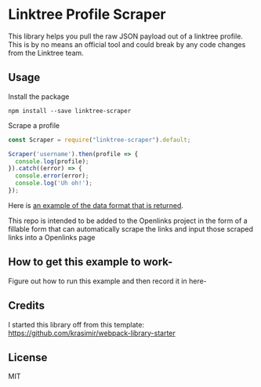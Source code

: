 # Linktree Profile Scraper

This library helps you pull the raw JSON payload out of a linktree profile. This is by no means an official tool and could break by any code changes from the Linktree team.

## Usage

Install the package

```
npm install --save linktree-scraper
```

Scrape a profile

```javascript
const Scraper = require("linktree-scraper").default;

Scraper('username').then(profile => {
  console.log(profile);
}).catch((error) => {
  console.error(error);
  console.log('Uh oh!');
});
```

Here is [an example of the data format that is returned](https://github.com/benkaiser/linktree-scraper/blob/master/example_data.json).

This repo is intended to be added to the Openlinks project in the form of a fillable form that can automatically scrape the links and input those scraped links into a Openlinks page

## How to get this example to work- 

Figure out how to run this example and then record it in here- 



## Credits

I started this library off from this template: https://github.com/krasimir/webpack-library-starter

## License

MIT